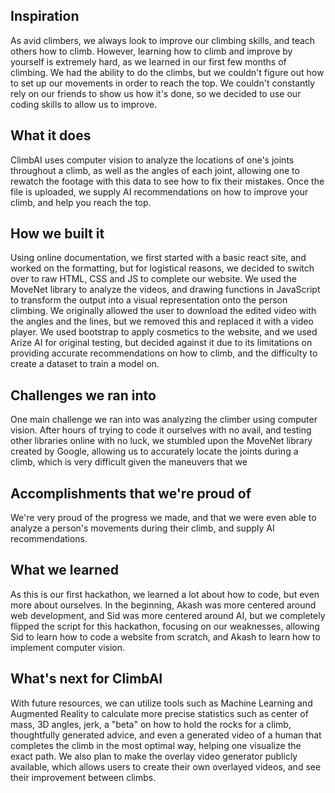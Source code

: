 ## Inspiration
As avid climbers, we always look to improve our climbing skills, and teach others how to climb. However, learning how to climb and improve by yourself is extremely hard, as we learned in our first few months of climbing. We had the ability to do the climbs, but we couldn't figure out how to set up our movements in order to reach the top. We couldn't constantly rely on our friends to show us how it's done, so we decided to use our coding skills to allow us to improve. 
## What it does
ClimbAI uses computer vision to analyze the locations of one's joints throughout a climb, as well as the angles of each joint, allowing one to rewatch the footage with this data to see how to fix their mistakes. Once the file is uploaded, we supply AI recommendations on how to improve your climb, and help you reach the top. 
## How we built it
Using online documentation, we first started with a basic react site, and worked on the formatting, but for logistical reasons, we decided to switch over to raw HTML, CSS and JS to complete our website. We used the MoveNet library to analyze the videos, and drawing functions in JavaScript to transform the output into a visual representation onto the person climbing. We originally allowed the user to download the edited video with the angles and the lines, but we removed this and replaced it with a video player. We used bootstrap to apply cosmetics to the website, and we used Arize AI for original testing, but decided against it due to its limitations on providing accurate recommendations on how to climb, and the difficulty to create a dataset to train a model on.
## Challenges we ran into
One main challenge we ran into was analyzing the climber using computer vision. After hours of trying to code it ourselves with no avail, and testing other libraries online with no luck, we stumbled upon the MoveNet library created by Google, allowing us to accurately locate the joints during a climb, which is very difficult given the maneuvers that we 
## Accomplishments that we're proud of
We're very proud of the progress we made, and that we were even able to analyze a person's movements during their climb, and supply AI recommendations.
## What we learned
As this is our first hackathon, we learned a lot about how to code, but even more about ourselves. In the beginning, Akash was more centered around web development, and Sid was more centered around AI, but we completely flipped the script for this hackathon, focusing on our weaknesses, allowing Sid to learn how to code a website from scratch, and Akash to learn how to implement computer vision. 
## What's next for ClimbAI
With future resources, we can utilize tools such as Machine Learning and Augmented Reality to calculate more precise statistics such as center of mass, 3D angles, jerk, a "beta" on how to hold the rocks for a climb, thoughtfully generated advice, and even a generated video of a human that completes the climb in the most optimal way, helping one visualize the exact path. We also plan to make the overlay video generator publicly available, which allows users to create their own overlayed videos, and see their improvement between climbs.
